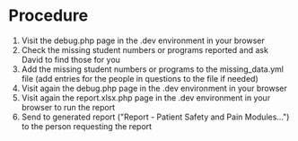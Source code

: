 # Procedure

1. Visit the debug.php page in the .dev environment in your browser
2. Check the missing student numbers or programs reported and ask David to find those for you
3. Add the missing student numbers or programs to the missing_data.yml file (add entries for the people in questions to the file if needed)
4. Visit again the debug.php page in the .dev environment in your browser
5. Visit again the report.xlsx.php page in the .dev environment in your browser to run the report
6. Send to generated report ("Report - Patient Safety and Pain Modules...") to the person requesting the report
